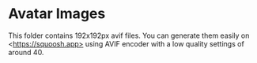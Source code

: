 # Avatar Images

This folder contains 192x192px avif files.
You can generate them easily on &lt;https://squoosh.app> using AVIF encoder with
a low quality settings of around 40.
